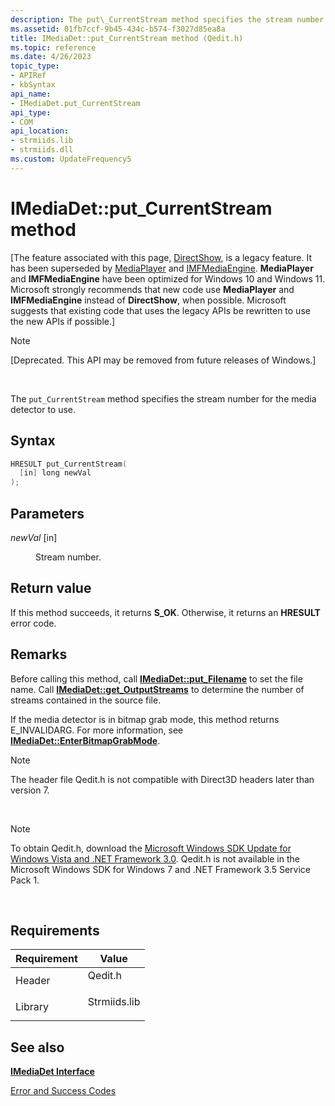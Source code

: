 ```yaml
---
description: The put\_CurrentStream method specifies the stream number for the media detector to use.
ms.assetid: 01fb7ccf-9b45-434c-b574-f3027d85ea8a
title: IMediaDet::put_CurrentStream method (Qedit.h)
ms.topic: reference
ms.date: 4/26/2023
topic_type: 
- APIRef
- kbSyntax
api_name: 
- IMediaDet.put_CurrentStream
api_type: 
- COM
api_location: 
- strmiids.lib
- strmiids.dll
ms.custom: UpdateFrequency5
---
```


# IMediaDet::put\_CurrentStream method

\[The feature associated with this page, [DirectShow](/windows/win32/directshow/directshow), is a legacy feature. It has been superseded by [MediaPlayer](/uwp/api/Windows.Media.Playback.MediaPlayer) and [IMFMediaEngine](/windows/win32/api/mfmediaengine/nn-mfmediaengine-imfmediaengine). **MediaPlayer** and **IMFMediaEngine** have been optimized for Windows 10 and Windows 11. Microsoft strongly recommends that new code use **MediaPlayer** and **IMFMediaEngine** instead of **DirectShow**, when possible. Microsoft suggests that existing code that uses the legacy APIs be rewritten to use the new APIs if possible.\]

> [!Note]  
> \[Deprecated. This API may be removed from future releases of Windows.\]

 

The `put_CurrentStream` method specifies the stream number for the media detector to use.

## Syntax


```C++
HRESULT put_CurrentStream(
  [in] long newVal
);
```



## Parameters

<dl> <dt>

*newVal* \[in\]
</dt> <dd>

Stream number.

</dd> </dl>

## Return value

If this method succeeds, it returns **S\_OK**. Otherwise, it returns an **HRESULT** error code.

## Remarks

Before calling this method, call [**IMediaDet::put\_Filename**](imediadet-put-filename.md) to set the file name. Call [**IMediaDet::get\_OutputStreams**](imediadet-get-outputstreams.md) to determine the number of streams contained in the source file.

If the media detector is in bitmap grab mode, this method returns E\_INVALIDARG. For more information, see [**IMediaDet::EnterBitmapGrabMode**](imediadet-enterbitmapgrabmode.md).

> [!Note]  
> The header file Qedit.h is not compatible with Direct3D headers later than version 7.

 

> [!Note]  
> To obtain Qedit.h, download the [Microsoft Windows SDK Update for Windows Vista and .NET Framework 3.0](https://msdn.microsoft.com/windowsvista/bb980924.aspx). Qedit.h is not available in the Microsoft Windows SDK for Windows 7 and .NET Framework 3.5 Service Pack 1.

 

## Requirements



| Requirement | Value |
|--------------------|-----------------------------------------------------------------------------------------|
| Header<br/>  | <dl> <dt>Qedit.h</dt> </dl>      |
| Library<br/> | <dl> <dt>Strmiids.lib</dt> </dl> |



## See also

<dl> <dt>

[**IMediaDet Interface**](imediadet.md)
</dt> <dt>

[Error and Success Codes](error-and-success-codes.md)
</dt> </dl>

 

 




